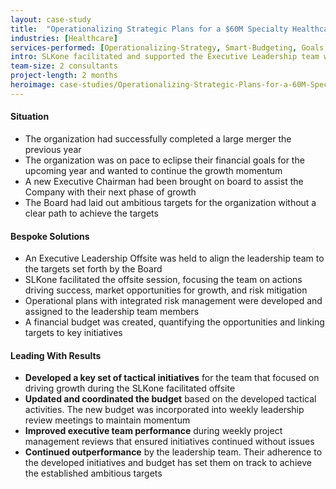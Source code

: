 ```yaml
---
layout: case-study
title:  "Operationalizing Strategic Plans for a $60M Specialty Healthcare Provider"
industries: [Healthcare]
services-performed: [Operationalizing-Strategy, Smart-Budgeting, Goals Alignment]
intro: SLKone facilitated and supported the Executive Leadership team with refining a strategic plan and operationalizing the approach to implementing the plan
team-size: 2 consultants
project-length: 2 months
heroimage: case-studies/Operationalizing-Strategic-Plans-for-a-60M-Specialty-Healthcare-Provider.jpg
---
```


#### Situation
- The organization had successfully completed a large merger the previous year
- The organization was on pace to eclipse their financial goals for the upcoming year and wanted to continue the growth momentum
- A new Executive Chairman had been brought on board to assist the Company with their next phase of growth
- The Board had laid out ambitious targets for the organization without a clear path to achieve the targets

#### Bespoke Solutions
- An Executive Leadership Offsite was held to align the leadership team to the targets set forth by the Board
- SLKone facilitated the offsite session, focusing the team on actions driving success, market opportunities for growth, and risk mitigation
- Operational plans with integrated risk management were developed and assigned to the leadership team members
- A financial budget was created, quantifying the opportunities and linking targets to key initiatives

#### Leading With Results
- **Developed a key set of tactical initiatives** for the team that focused on driving growth during the SLKone facilitated offsite
- **Updated and coordinated the budget** based on the developed tactical activities. The new budget was incorporated into weekly leadership review meetings to maintain momentum
- **Improved executive team performance** during weekly project management reviews that ensured initiatives continued without issues
- **Continued outperformance** by the leadership team.  Their adherence to the developed initiatives and budget has set them on track to achieve the established ambitious targets
